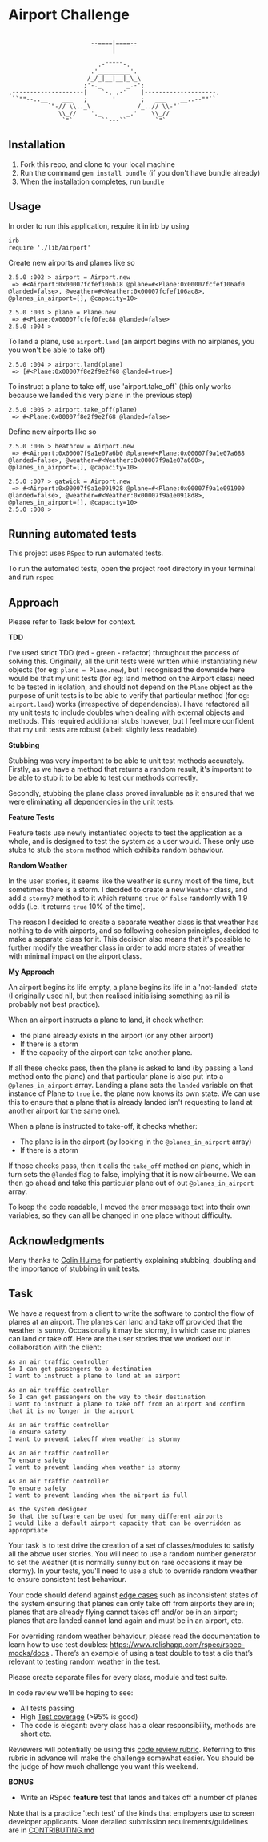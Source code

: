 Airport Challenge
=================
```
                   
                       --====|====--
                             |  

                         .-"""""-. 
                       .'_________'. 
                      /_/_|__|__|_\_\
                     ;'-._       _.-';
,--------------------|    `-. .-'    |--------------------,
 ``""--..__    ___   ;       '       ;   ___    __..--""``
           `"-// \\.._\             /_..// \\-"`
              \\_//    '._       _.'    \\_//
               `"`        ``---``        `"`

```

Installation
-------

1. Fork this repo, and clone to your local machine
2. Run the command `gem install bundle` (if you don't have bundle already)
3. When the installation completes, run `bundle`

Usage
-------
In order to run this application, require it in irb by using 

```
irb
require './lib/airport'
```

Create new airports and planes like so

```
2.5.0 :002 > airport = Airport.new
 => #<Airport:0x00007fcfef106b18 @plane=#<Plane:0x00007fcfef106af0 @landed=false>, @weather=#<Weather:0x00007fcfef106ac8>, @planes_in_airport=[], @capacity=10>

2.5.0 :003 > plane = Plane.new
 => #<Plane:0x00007fcfef0fec88 @landed=false>
2.5.0 :004 >

```

To land a plane, use `airport.land`
(an airport begins with no airplanes, you you won't be able to take off)

```
2.5.0 :004 > airport.land(plane)
 => [#<Plane:0x00007f8e2f9e2f68 @landed=true>]
```

To instruct a plane to take off, use 'airport.take_off`
(this only works because we landed this very plane in the previous step)
```
2.5.0 :005 > airport.take_off(plane)
 => #<Plane:0x00007f8e2f9e2f68 @landed=false>
```

Define new airports like so

```
2.5.0 :006 > heathrow = Airport.new
 => #<Airport:0x00007f9a1e07a6b0 @plane=#<Plane:0x00007f9a1e07a688 @landed=false>, @weather=#<Weather:0x00007f9a1e07a660>, @planes_in_airport=[], @capacity=10>

2.5.0 :007 > gatwick = Airport.new
 => #<Airport:0x00007f9a1e091928 @plane=#<Plane:0x00007f9a1e091900 @landed=false>, @weather=#<Weather:0x00007f9a1e0918d8>, @planes_in_airport=[], @capacity=10>
2.5.0 :008 >
```


Running automated tests
-------
This project uses `RSpec` to run automated tests. 

To run the automated tests, open the project root directory in your terminal and run `rspec`

Approach
-------
Please refer to Task below for context.

**TDD**

I've used strict TDD (red - green - refactor) throughout the process of solving this. Originally, all the unit tests were written while instantiating new objects (for eg: `plane = Plane.new`), but I recognised the downside here would be that my unit tests (for eg: land method on the Airport class) need to be tested in isolation, and should not depend on the `Plane` object as the purpose of unit tests is to be able to verify that particular method (for eg: `airport.land`) works (irrespective of dependencies). I have refactored all my unit tests to include doubles when dealing with external objects and methods. This required additional stubs however, but I feel more confident that my unit tests are robust (albeit slightly less readable). 

**Stubbing**

Stubbing was very important to be able to unit test methods accurately. Firstly, as we have a method that returns a random result, it's important to be able to stub it to be able to test our methods correctly. 

Secondly, stubbing the plane class proved invaluable as it ensured that we were eliminating all dependencies in the unit tests. 

**Feature Tests**

Feature tests use newly instantiated objects to test the application as a whole, and is designed to test the system as a user would. These only use stubs to stub the `storm` method which exhibits random behaviour. 

**Random Weather**

In the user stories, it seems like the weather is sunny most of the time, but sometimes there is a storm. I decided to create a new `Weather` class, and add a `stormy?` method to it which returns `true` or `false` randomly with 1:9 odds (i.e. it returns `true` 10% of the time).

The reason I decided to create a separate weather class is that weather has nothing to do with airports, and so following cohesion principles, decided to make a separate class for it. This decision also means that it's possible to further modify the weather class in order to add more states of weather with minimal impact on the airport class.

**My Approach**

An airport begins its life empty, a plane begins its life in a 'not-landed' state (I originally used nil, but then realised initialising something as nil is probably not best practice). 

When an airport instructs a plane to land, it check whether:

- the plane already exists in the airport (or any other airport)
- If there is a storm
- If the capacity of the airport can take another plane.

If all these checks pass, then the plane is asked to land (by passing a `land` method onto the plane) and that particular plane is also put into a `@planes_in_airport` array. Landing a plane sets the `landed` variable on that instance of Plane to `true` i.e. the plane now knows its own state. We can use this to ensure that a plane that is already landed isn't requesting to land at another airport (or the same one).

When a plane is instructed to take-off, it checks whether:

- The plane is in the airport (by looking in the `@planes_in_airport` array)
- If there is a storm

If those checks pass, then it calls the `take_off` method on plane, which in turn sets the `@landed` flag to false, implying that it is now airbourne. We can then go ahead and take this particular plane out of out `@planes_in_airport` array. 

To keep the code readable, I moved the error message text into their own variables, so they can all be changed in one place without difficulty.

Acknowledgments
-------
Many thanks to [Colin Hulme](https://github.com/ch359) for patiently explaining stubbing, doubling and the importance of stubbing in unit tests.

Task
-----

We have a request from a client to write the software to control the flow of planes at an airport. The planes can land and take off provided that the weather is sunny. Occasionally it may be stormy, in which case no planes can land or take off.  Here are the user stories that we worked out in collaboration with the client:

```
As an air traffic controller 
So I can get passengers to a destination 
I want to instruct a plane to land at an airport

As an air traffic controller 
So I can get passengers on the way to their destination 
I want to instruct a plane to take off from an airport and confirm that it is no longer in the airport

As an air traffic controller 
To ensure safety 
I want to prevent takeoff when weather is stormy 

As an air traffic controller 
To ensure safety 
I want to prevent landing when weather is stormy 

As an air traffic controller 
To ensure safety 
I want to prevent landing when the airport is full 

As the system designer
So that the software can be used for many different airports
I would like a default airport capacity that can be overridden as appropriate
```

Your task is to test drive the creation of a set of classes/modules to satisfy all the above user stories. You will need to use a random number generator to set the weather (it is normally sunny but on rare occasions it may be stormy). In your tests, you'll need to use a stub to override random weather to ensure consistent test behaviour.

Your code should defend against [edge cases](http://programmers.stackexchange.com/questions/125587/what-are-the-difference-between-an-edge-case-a-corner-case-a-base-case-and-a-b) such as inconsistent states of the system ensuring that planes can only take off from airports they are in; planes that are already flying cannot takes off and/or be in an airport; planes that are landed cannot land again and must be in an airport, etc.

For overriding random weather behaviour, please read the documentation to learn how to use test doubles: https://www.relishapp.com/rspec/rspec-mocks/docs . There’s an example of using a test double to test a die that’s relevant to testing random weather in the test.

Please create separate files for every class, module and test suite.

In code review we'll be hoping to see:

* All tests passing
* High [Test coverage](https://github.com/makersacademy/course/blob/master/pills/test_coverage.md) (>95% is good)
* The code is elegant: every class has a clear responsibility, methods are short etc. 

Reviewers will potentially be using this [code review rubric](docs/review.md).  Referring to this rubric in advance will make the challenge somewhat easier.  You should be the judge of how much challenge you want this weekend.

**BONUS**

* Write an RSpec **feature** test that lands and takes off a number of planes

Note that is a practice 'tech test' of the kinds that employers use to screen developer applicants.  More detailed submission requirements/guidelines are in [CONTRIBUTING.md](CONTRIBUTING.md)
